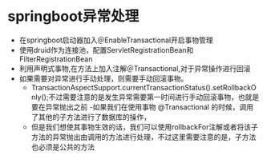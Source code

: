 # springboot异常处理
- 在springboot启动器加入＠EnableTransactional开启事物管理
- 使用druid作为连接池，配置ServletRegistrationBean和 FilterRegistrationBean 
- 利用声明式事物,在方法上加入注解＠Transactional,对于异常操作进行回滚
- 如果需要对异常进行手动处理，则需要手动回滚事物。
  - TransactionAspectSupport.currentTransactionStatus().setRollbackOnly();不过需要注意的是发生异常需要第一时间进行手动回滚事物，也就是要在异常抛出之前
-如果我们在使用事物 @Transactional 的时候，调用了其他的子方法进行了数据库的操作，
  - 但是我们想使其事物生效的话，我们可以使用rollbackFor注解或者将该子方法的异常抛出由调用的方法进行处理，不过这里需要注意的是，子方法也必须是公共的方法
  
